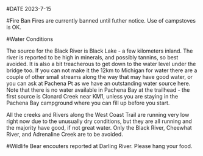 #DATE 2023-7-15

#Fire Ban
Fires are currently banned until futher notice. Use of campstoves is OK. 

#Water Conditions

The source for the Black River is Black Lake - a few kilometers inland. The river is reported to be high in minerals, and possibly tannins, so best avoided. It is also a bit treacherous to get down to the water level under the bridge too. If you can not make it the 12km to Michigan for water there are a couple of other small streams along the way that may have good water, or you can ask at Pachena Pt as we have an outstanding water source here. Note that there is no water available in Pachena Bay at the trailhead - the first source is Clonard Creek near KM1, unless you are staying in the Pachena Bay campground where you can fill up before you start.

All the creeks and Rivers along the West Coast Trail are running very low right now due to the unusually dry conditions, but they are all running and the majority have good, if not great water. Only the Black River, Cheewhat River, and Adrenaline Creek are to be avoided.

#Wildlife
Bear encouters reported at Darling River. Please hang your food.
